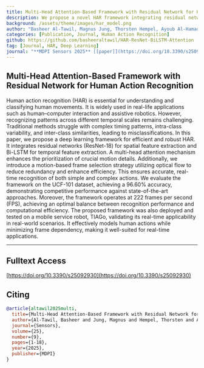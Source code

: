 ```yaml
---
title: Multi-Head Attention-Based Framework with Residual Network for Human Action Recognition
description: We propose a novel HAR framework integrating residual networks, Bi-LSTM, and multi-head attention with a motion-based frame selection strategy. It achieves 96.60% accuracy on UCF-101 and supports real-time performance, even on mobile robots.
background: /assets/theme/images/har_model.png
author: "Basheer Al-Tawil, Magnus Jung, Thorsten Hempel, Ayoub Al-Hamadi"
categories: [Publication, Journal, Human Action Recognition]
github: https://github.com/basheeraltawil/HAR-ResNet-BiLSTM-Attention
tag: [Journal, HAR, Deep Learning]
journal: "**MDPI Sensors 2025** [[paper]](https://doi.org/10.3390/s25092930)"
---
```


## Multi-Head Attention-Based Framework with Residual Network for Human Action Recognition

Human action recognition (HAR) is essential for understanding and classifying human movements. It is widely used in real-life applications such as human–computer interaction and assistive robotics. However, recognizing patterns across different temporal scales remains challenging. Traditional methods struggle with complex timing patterns, intra-class variability, and inter-class similarities, leading to misclassifications.
In this paper, we propose a deep learning framework for efficient and robust HAR. It integrates residual networks (ResNet-18) for spatial feature extraction and Bi-LSTM for temporal feature extraction. A multi-head attention mechanism enhances the prioritization of crucial motion details. Additionally, we introduce a motion-based frame selection strategy utilizing optical flow to reduce redundancy and enhance efficiency. This ensures accurate, real-time recognition of both simple and complex actions.
We evaluate the framework on the UCF-101 dataset, achieving a 96.60% accuracy, demonstrating competitive performance against state-of-the-art approaches. Moreover, the framework operates at 222 frames per second (FPS), achieving an optimal balance between recognition performance and computational efficiency. The proposed framework was also deployed and tested on a mobile service robot, TIAGo, validating its real-time applicability in real-world scenarios. It effectively models human actions while minimizing frame dependency, making it well-suited for real-time applications.

---

## Fulltext Access
[https://doi.org/10.3390/s25092930](https://doi.org/10.3390/s25092930)

## Citing

```bibtex
@article{altawil2025multi,
  title={Multi-Head Attention-Based Framework with Residual Network for Human Action Recognition},
  author={Al-Tawil, Basheer and Jung, Magnus and Hempel, Thorsten and Al-Hamadi, Ayoub},
  journal={Sensors},
  volume={25},
  number={9},
  pages={1-18},
  year={2025},
  publisher={MDPI}
}

